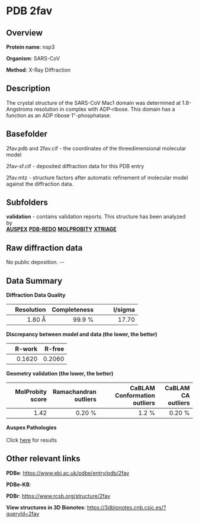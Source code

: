 # PDB 2fav

## Overview

**Protein name**: nsp3

**Organism**: SARS-CoV

**Method**: X-Ray Diffraction

## Description

The crystal structure of the SARS-CoV Mac1 domain was determined at 1.8-Angstroms resolution in complex with ADP-ribose. This domain has a function as an ADP ribose 1"-phosphatase.

## Basefolder

2fav.pdb and 2fav.cif - the coordinates of the threedimensional molecular model

2fav-sf.cif - deposited diffraction data for this PDB entry

2fav.mtz - structure factors after automatic refinement of molecular model against the diffraction data.

## Subfolders





**validation** - contains validation reports. This structure has been analyzed by <br>[**AUSPEX**](https://github.com/thorn-lab/coronavirus_structural_task_force/tree/master/pdb/nsp3/SARS-CoV/2fav/validation/auspex) [**PDB-REDO**](https://github.com/thorn-lab/coronavirus_structural_task_force/tree/master/pdb/nsp3/SARS-CoV/2fav/validation/pdb-redo) [**MOLPROBITY**](https://github.com/thorn-lab/coronavirus_structural_task_force/tree/master/pdb/nsp3/SARS-CoV/2fav/validation/molprobity) [**XTRIAGE**](https://github.com/thorn-lab/coronavirus_structural_task_force/blob/master/pdb/nsp3/SARS-CoV/2fav/validation/Xtriage_output.log)   



## Raw diffraction data

No public deposition. --<br> 

## Data Summary
**Diffraction Data Quality**

|   | Resolution | Completeness| I/sigma |
|---|-------------:|----------------:|--------------:|
|   |1.80 Å|99.9  %|<img width=50/>17.70|

**Discrepancy between model and data (the lower, the better)**

|   | **R-work**| **R-free**   
|---|-------------:|----------------:|           
||  0.1620|  0.2060|

**Geometry validation (the lower, the better)**

|   |**MolProbity<br>score**| **Ramachandran<br>outliers** | **CaBLAM<br>Conformation outliers** | **CaBLAM<br>CA outliers** |
|---|-------------:|----------------:|----------------:|----------------:|
||  1.42|  0.20 %|1.2 %|0.20 %|

**Auspex Pathologies**<br> <br>Click [here](https://github.com/thorn-lab/coronavirus_structural_task_force/blob/master/pdb/nsp3/SARS-CoV/2fav/validation/auspex/2fav_auspex_comments.txt)  for results

 



## Other relevant links 
**PDBe**:  https://www.ebi.ac.uk/pdbe/entry/pdb/2fav

**PDBe-KB**:  
 
**PDBr**: https://www.rcsb.org/structure/2fav 

**View structures in 3D Bionotes**: https://3dbionotes.cnb.csic.es/?queryId=2fav

